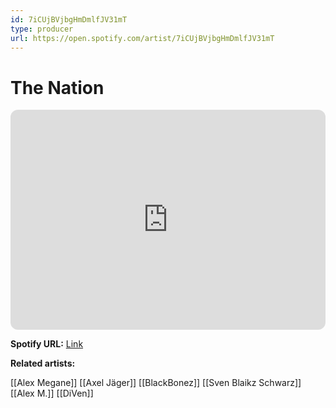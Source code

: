 ```yaml
---
id: 7iCUjBVjbgHmDmlfJV31mT
type: producer
url: https://open.spotify.com/artist/7iCUjBVjbgHmDmlfJV31mT
---
```

# The Nation

<iframe style="border-radius:12px" src="https://open.spotify.com/embed/artist/7iCUjBVjbgHmDmlfJV31mT" width="100%" height="352" frameBorder="0" allowfullscreen="" allow="autoplay; clipboard-write; encrypted-media; fullscreen; picture-in-picture" loading="lazy"></iframe>

**Spotify URL:** [Link](https://open.spotify.com/artist/7iCUjBVjbgHmDmlfJV31mT)

**Related artists:**

[[Alex Megane]]
[[Axel Jäger]]
[[BlackBonez]]
[[Sven Blaikz Schwarz]]
[[Alex M.]]
[[DiVen]]
